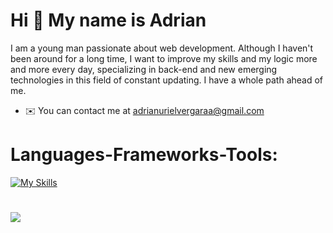 
Hi 👋 My name is Adrian
=======================

I am a young man passionate about web development. Although I haven't been around for a long time, I want to improve my skills and my logic more and more every day, specializing in back-end and new emerging technologies in this field of constant updating. I have a whole path ahead of me.

* ✉️  You can contact me at [adrianurielvergaraa@gmail.com](mailto:adrianurielvergaraa@gmail.com)

# Languages-Frameworks-Tools:
[![My Skills](https://skillicons.dev/icons?i=html,css,javascript,typescript,astro,tailwind,react,next,nodejs,npm,bun&theme=dark&perline=6)](https://skillicons.dev)


#

![](https://quotes-github-readme.vercel.app/api?type=horizontal&theme=dark)




